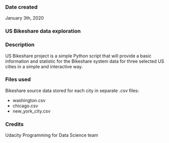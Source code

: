 ### Date created
January 3th, 2020

### US Bikeshare data exploration

### Description
US Bikeshare project is a simple Python script that will provide a basic information and statistic for the Bikeshare system data for three selected US cities in a simple and interactive way.

### Files used
Bikeshare source data stored for each city in separate .csv files:

- washington.csv
- chicago.csv
- new_york_city.csv

### Credits
Udacity Programming for Data Science team